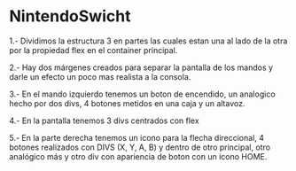 # NintendoSwicht

1.- Dividimos la estructura 3 en partes las cuales estan una al lado de la otra por la propiedad flex en el container principal.

2.- Hay dos márgenes creados para separar la pantalla de los mandos y darle un efecto un poco mas realista a la consola.

3.- En el mando izquierdo tenemos un boton de encendido, un analogico hecho por dos divs, 4 botones metidos en una caja y un altavoz.

4.- En la pantalla tenemos 3 divs centrados con flex

5.- En la parte derecha tenemos un icono para la flecha direccional, 4 botones realizados con DIVS (X, Y, A, B) y dentro de otro principal,
    otro analógico más y otro div con apariencia de boton con un icono HOME.
    
